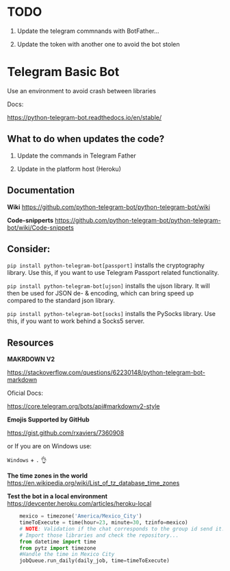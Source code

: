 # TODO

1. Update the telegram commnands with BotFather...

2. Update the token with another one to avoid the bot stolen

# Telegram Basic Bot

Use an environment to avoid crash between libraries

Docs:

https://python-telegram-bot.readthedocs.io/en/stable/

## What to do when updates the code?

1. Update the commands in Telegram Father

2. Update in the platform host (Heroku)

## Documentation

**Wiki**
https://github.com/python-telegram-bot/python-telegram-bot/wiki

**Code-snipperts**
https://github.com/python-telegram-bot/python-telegram-bot/wiki/Code-snippets

## Consider:

`pip install python-telegram-bot[passport]` installs the cryptography library. Use this, if you want to use Telegram Passport related functionality.

`pip install python-telegram-bot[ujson]` installs the ujson library. It will then be used for JSON de- & encoding, which can bring speed up compared to the standard json library.

`pip install python-telegram-bot[socks]` installs the PySocks library. Use this, if you want to work behind a Socks5 server.

## Resources

**MAKRDOWN V2**

https://stackoverflow.com/questions/62230148/python-telegram-bot-markdown

Oficial Docs:

https://core.telegram.org/bots/api#markdownv2-style

**Emojis Supported by GitHub**

https://gist.github.com/rxaviers/7360908

or If you are on Windows use:

`Windows` + `.` 👌

**The time zones in the world**
https://en.wikipedia.org/wiki/List_of_tz_database_time_zones

**Test the bot in a local environment**
https://devcenter.heroku.com/articles/heroku-local

```python
    mexico = timezone('America/Mexico_City')
    timeToExecute = time(hour=23, minute=30, tzinfo=mexico)
    # NOTE: Validation if the chat corresponds to the group id send it.
    # Import those libraries and check the repository...
    from datetime import time
    from pytz import timezone
    #Handle the time in Mexico City
    jobQueue.run_daily(daily_job, time=timeToExecute)
```
